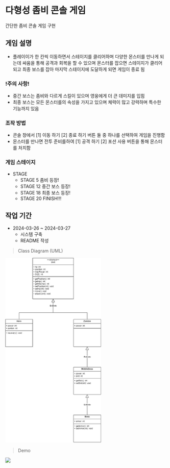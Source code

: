 # 다형성 좀비 콘솔 게임
간단한 좀비 콘솔 게임 구현

## 게임 설명
* 플레이이가 한 칸씩 이동하면서 스테이지를 클리어하며 다양한 몬스터를 만나게 되는데 싸움을 통해 공격과 회복을 할 수 있으며 몬스터를 잡으면 스테이지가 클리어되고 최종 보스를 잡아 마지막 스테이지에 도달하게 되면 게임이 종료 됨

### !주의 사항!
 * 중간 보스는 좀비와 다르게 스킬이 있으며 영웅에게 더 큰 데미지를 입힘
 * 최종 보스는 모든 몬스터를의 속성을 가지고 있으며 체력이 많고 강력하며 특수한 기능까지 있음

### 조작 방법
* 콘솔 창에서 [1] 이동 하기 [2] 종료 하기 버튼 둘 중 하나를 선택하여 게임을 진행함
* 몬스터를 만나면 전투 준비를하여 [1] 공격 하기 [2] 포션 사용 버튼을 통해 몬스터를 처치함

### 게임 스테이지
* STAGE
  * STAGE 5 좀비 등장!
  * STAGE 12 중간 보스 등장!
  * STAGE 18 최종 보스 등장!
  * STAGE 20 FINISH!!!

## 작업 기간
* 2024-03-26 ~ 2024-03-27
  * 시스템 구축
  * README 작성

> Class Diagram (UML)
<img src = "https://github.com/mingikim-giv/zombie/blob/master/images/%EC%A2%80%EB%B9%84%EA%B2%8C%EC%9E%84.jpg?raw=true" width = "300" heigth = "300">

> Demo
<img src = "https://github.com/mingikim-giv/zombie/blob/master/images/%EC%A2%80%EB%B9%84%20%EA%B2%8C%EC%9E%84(GIF).gif?raw=true" width = "300" heigth = "300">
